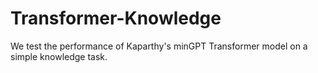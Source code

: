 # Transformer-Knowledge

We test the performance of Kaparthy's minGPT Transformer model on a simple knowledge task.
